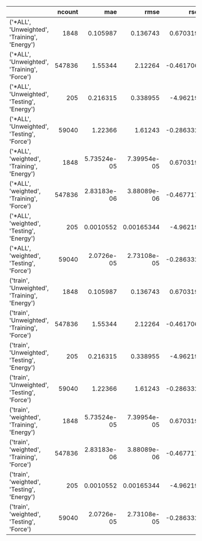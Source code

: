 |                                               |   ncount |         mae |        rmse |       rsq |
|:----------------------------------------------|---------:|------------:|------------:|----------:|
| ('*ALL', 'Unweighted', 'Training', 'Energy')  |     1848 | 0.105987    | 0.136743    |  0.670319 |
| ('*ALL', 'Unweighted', 'Training', 'Force')   |   547836 | 1.55344     | 2.12264     | -0.461706 |
| ('*ALL', 'Unweighted', 'Testing', 'Energy')   |      205 | 0.216315    | 0.338955    | -4.96219  |
| ('*ALL', 'Unweighted', 'Testing', 'Force')    |    59040 | 1.22366     | 1.61243     | -0.286332 |
| ('*ALL', 'weighted', 'Training', 'Energy')    |     1848 | 5.73524e-05 | 7.39954e-05 |  0.670319 |
| ('*ALL', 'weighted', 'Training', 'Force')     |   547836 | 2.83183e-06 | 3.88089e-06 | -0.467717 |
| ('*ALL', 'weighted', 'Testing', 'Energy')     |      205 | 0.0010552   | 0.00165344  | -4.96219  |
| ('*ALL', 'weighted', 'Testing', 'Force')      |    59040 | 2.0726e-05  | 2.73108e-05 | -0.286332 |
| ('train', 'Unweighted', 'Training', 'Energy') |     1848 | 0.105987    | 0.136743    |  0.670319 |
| ('train', 'Unweighted', 'Training', 'Force')  |   547836 | 1.55344     | 2.12264     | -0.461706 |
| ('train', 'Unweighted', 'Testing', 'Energy')  |      205 | 0.216315    | 0.338955    | -4.96219  |
| ('train', 'Unweighted', 'Testing', 'Force')   |    59040 | 1.22366     | 1.61243     | -0.286332 |
| ('train', 'weighted', 'Training', 'Energy')   |     1848 | 5.73524e-05 | 7.39954e-05 |  0.670319 |
| ('train', 'weighted', 'Training', 'Force')    |   547836 | 2.83183e-06 | 3.88089e-06 | -0.467717 |
| ('train', 'weighted', 'Testing', 'Energy')    |      205 | 0.0010552   | 0.00165344  | -4.96219  |
| ('train', 'weighted', 'Testing', 'Force')     |    59040 | 2.0726e-05  | 2.73108e-05 | -0.286332 |